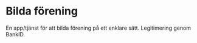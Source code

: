 # Bilda förening

En app/tjänst för att bilda förening på ett enklare sätt. Legitimering genom BankID.
